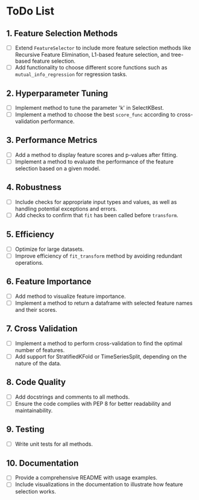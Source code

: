 # ToDo List

## 1. Feature Selection Methods

- [ ] Extend `FeatureSelector` to include more feature selection methods like Recursive Feature Elimination, L1-based feature selection, and tree-based feature selection.
- [ ] Add functionality to choose different score functions such as `mutual_info_regression` for regression tasks.

## 2. Hyperparameter Tuning

- [ ] Implement method to tune the parameter 'k' in SelectKBest.
- [ ] Implement a method to choose the best `score_func` according to cross-validation performance.

## 3. Performance Metrics

- [ ] Add a method to display feature scores and p-values after fitting.
- [ ] Implement a method to evaluate the performance of the feature selection based on a given model.

## 4. Robustness

- [ ] Include checks for appropriate input types and values, as well as handling potential exceptions and errors.
- [ ] Add checks to confirm that `fit` has been called before `transform`.

## 5. Efficiency

- [ ] Optimize for large datasets.
- [ ] Improve efficiency of `fit_transform` method by avoiding redundant operations.

## 6. Feature Importance

- [ ] Add method to visualize feature importance.
- [ ] Implement a method to return a dataframe with selected feature names and their scores.

## 7. Cross Validation

- [ ] Implement a method to perform cross-validation to find the optimal number of features.
- [ ] Add support for StratifiedKFold or TimeSeriesSplit, depending on the nature of the data.

## 8. Code Quality

- [ ] Add docstrings and comments to all methods.
- [ ] Ensure the code complies with PEP 8 for better readability and maintainability.

## 9. Testing

- [ ] Write unit tests for all methods.

## 10. Documentation

- [ ] Provide a comprehensive README with usage examples.
- [ ] Include visualizations in the documentation to illustrate how feature selection works.
